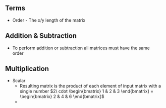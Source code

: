 ## Terms
- Order - The x/y length of the matrix
## Addition & Subtraction
- To perform addition or subtraction all matrices must have the same order
## Multiplication
- Scalar
	- Resulting matrix is the product of each element of input matrix with a single number $2\ cdot \begin{bmatrix} 1 &  2 & 3 \end{bmatrix} = \begin{bmatrix} 2 & 4 & 6 \end{bmatrix}$
	- 